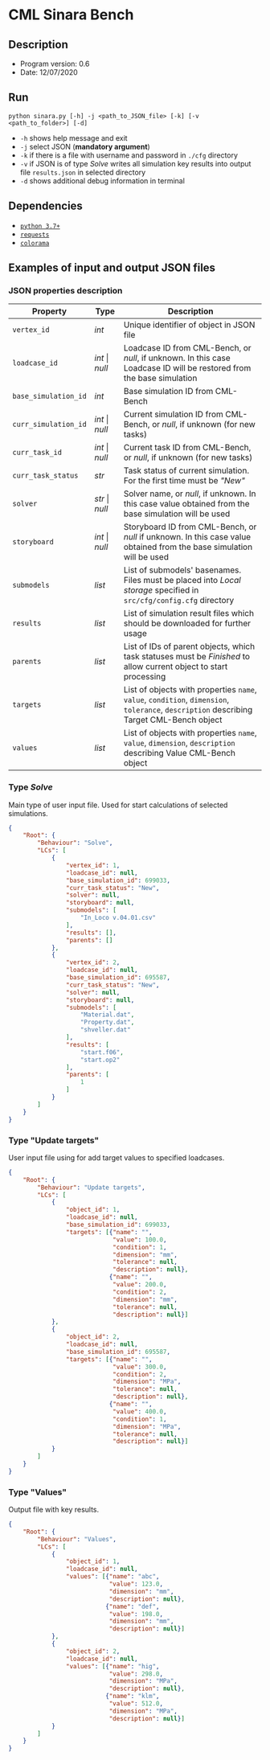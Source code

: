 # CML Sinara Bench

## Description
* Program version: 0.6
* Date: 12/07/2020

## Run
```shell script
python sinara.py [-h] -j <path_to_JSON_file> [-k] [-v <path_to_folder>] [-d]
```
* `-h` shows help message and exit
* `-j` select JSON (**mandatory argument**)
* `-k` if there is a file with username and password in `./cfg` directory
* `-v` if JSON is of type *Solve* writes all simulation key results into output file `results.json` in selected directory
* `-d` shows additional debug information in terminal

## Dependencies
* [`python 3.7+`](https://www.python.org/downloads/)
* [`requests`](https://requests.readthedocs.io/en/master/user/install/#install)
* [`colorama`](https://pypi.org/project/colorama/)

## Examples of input and output JSON files

### JSON properties description
|Property            |Type               |Description                                                                                                                             |
|--------------------|-------------------|----------------------------------------------------------------------------------------------------------------------------------------|
|`vertex_id`         |*int*              |Unique identifier of object in JSON file                                                                                                |
|`loadcase_id`       |*int* &#x7c; *null*|Loadcase ID from CML-Bench, or *null*, if unknown. In this case Loadcase ID will be restored from the base simulation                   |
|`base_simulation_id`|*int*              |Base simulation ID from CML-Bench                                                                                                       |
|`curr_simulation_id`|*int* &#x7c; *null*|Current simulation ID from CML-Bench, or *null*, if unknown (for new tasks)                                                             |
|`curr_task_id`      |*int* &#x7c; *null*|Current task ID from CML-Bench, or *null*, if unknown (for new tasks)                                                                   |
|`curr_task_status`  |*str*              |Task status of current simulation. For the first time must be *"New"*                                                                   |
|`solver`            |*str* &#x7c; *null*|Solver name, or *null*, if unknown. In this case value obtained from the base simulation will be used                                   |
|`storyboard`        |*int* &#x7c; *null*|Storyboard ID from CML-Bench, or *null* if unknown. In this case value obtained from the base simulation will be used                   |
|`submodels`         |*list<str>*        |List of submodels' basenames. Files must be placed into *Local storage* specified in `src/cfg/config.cfg` directory                     |
|`results`           |*list<str>*        |List of simulation result files which should be downloaded for further usage                                                            |
|`parents`           |*list<int>*        |List of IDs of parent objects, which task statuses must be *Finished* to allow current object to start processing                       |
|`targets`           |*list<obj>*        |List of objects with properties `name`, `value`, `condition`, `dimension`, `tolerance`, `description` describing Target CML-Bench object|
|`values`            |*list<obj>*        |List of objects with properties `name`, `value`, `dimension`, `description` describing Value CML-Bench object                           |

### Type *Solve*
Main type of user input file. Used for start calculations of selected simulations.
```json
{
    "Root": {
        "Behaviour": "Solve",
        "LCs": [
            {
                "vertex_id": 1,
                "loadcase_id": null,
                "base_simulation_id": 699033,
                "curr_task_status": "New",
                "solver": null,
                "storyboard": null,
                "submodels": [
                    "In_Loco v.04.01.csv"
                ],
                "results": [],
                "parents": []
            },
            {
                "vertex_id": 2,
                "loadcase_id": null,
                "base_simulation_id": 695587,
                "curr_task_status": "New",
                "solver": null,
                "storyboard": null,
                "submodels": [
                    "Material.dat",
                    "Property.dat",
                    "shveller.dat"
                ],
                "results": [
                    "start.f06",
                    "start.op2"
                ],
                "parents": [
                    1
                ]
            }
        ]
    }
}
```

### Type "Update targets"
User input file using for add target values to specified loadcases.
```json
{
    "Root": {
        "Behaviour": "Update targets",
        "LCs": [
            {
                "object_id": 1,
                "loadcase_id": null,
                "base_simulation_id": 699033,
                "targets": [{"name": "",
                             "value": 100.0,
                             "condition": 1,
                             "dimension": "mm",
                             "tolerance": null,
                             "description": null},
                            {"name": "",
                             "value": 200.0,
                             "condition": 2,
                             "dimension": "mm",
                             "tolerance": null,
                             "description": null}]
            },
            {
                "object_id": 2,
                "loadcase_id": null,
                "base_simulation_id": 695587,
                "targets": [{"name": "",
                             "value": 300.0,
                             "condition": 2,
                             "dimension": "MPa",
                             "tolerance": null,
                             "description": null},
                            {"name": "",
                             "value": 400.0,
                             "condition": 1,
                             "dimension": "MPa",
                             "tolerance": null,
                             "description": null}]
            }
        ]
    }
}
```

### Type "Values"
Output file with key results.
```json
{
    "Root": {
        "Behaviour": "Values",
        "LCs": [
            {
                "object_id": 1,
                "loadcase_id": null,
                "values": [{"name": "abc",
                            "value": 123.0,
                            "dimension": "mm",
                            "description": null}, 
                           {"name": "def",
                            "value": 198.0,
                            "dimension": "mm",
                            "description": null}]
            },
            {
                "object_id": 2,
                "loadcase_id": null,
                "values": [{"name": "hig",
                            "value": 298.0,
                            "dimension": "MPa",
                            "description": null}, 
                           {"name": "klm",
                            "value": 512.0,
                            "dimension": "MPa",
                            "description": null}]
            }
        ]
    }
}
```
